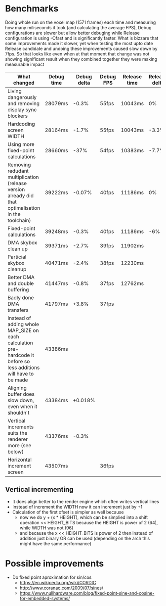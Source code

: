 # Benchmarks

Doing whole run on the voxel map (1571 frames) each time and measuring how many miliseconds it took (and calculating the average FPS), Debug configurations are slower but allow better debuging while Release configuration is using -Ofast and is significantly faster.
What is bizzare that some improvements made it slower, yet when testing the most upto date Release candidate and undoing these improvements caused slow down by 7fps. So that looks like even when at that moment that change was not showing significant result when they combined together they were making measurable impact 

| What changed | Debug time | Debug delta  | Debug FPS | Release time | Release delta | Release FPS | 
| --- | --- | --- | --- | --- | --- | --- |
| Living dangerously and removing display sync blockers | 28079ms | -0.3% | 55fps | 10043ms | 0% | 156fps|
| Hardcoding screen WIDTH | 28164ms | -1.7% | 55fps | 10043ms |-3.3% | 156fps|
| Using more fixed-point calculations | 28660ms | -37% | 54fps | 10383ms | -7.7% | 151fps|
| Removing redudant multiplication (release version already did that optimalisation in the toolchain) | 39222ms | -0.07% | 40fps | 11186ms |  0% | 140fps| 
| Fixed-point calculations | 39248ms | -0.3% | 40fps | 11186ms | -6% | 140fps|
| DMA skybox clean up | 39371ms | -2.7% | 39fps | 11902ms | | 131fps|
| Particial skybox cleanup | 40471ms | -2.4% | 38fps | 12230ms | | 128fps|
| Better DMA and double buffering | 41447ms | -0.8% | 37fps | 12762ms | | 123fps|
| Badly done DMA transfers | 41797ms | +3.8% | 37fps | | | |
| Instead of adding whole MAP_SIZE on each calculation pre-hardcode it before so less additions will have to be made | 43386ms | | | | | |
| Aligning buffer does slow down, even when it shouldn't | 43384ms | +0.018% | | | | |
| Vertical increments suits the renderer more (see below) | 43376ms | -0.3% | | | | |
| Horizontal increment screen | 43507ms | | 36fps| | | |

## Vertical incrementing
  - It does align better to the render engine which often writes vertical lines
  - Instead of increment the WIDTH now it can increment just by +1
  - Calculation of the first ofset is simpler as well because 
    - now we do y + (x * HEIGHT), which can be simplied into a shift operation << HEIGHT_BITS because the HEIGHT is power of 2 (64), while WIDTH was not (96)
    - and because the x << HEIGHT_BITS is power of 2 then instead of addition just binary OR can be used (depending on the arch this might have the same performance)



# Possible improvements

 - Do fixed point aproximation for sin/cos
    - https://en.wikipedia.org/wiki/CORDIC
 	- http://www.coranac.com/2009/07/sines/
 	- https://www.nullhardware.com/blog/fixed-point-sine-and-cosine-for-embedded-systems/

 
